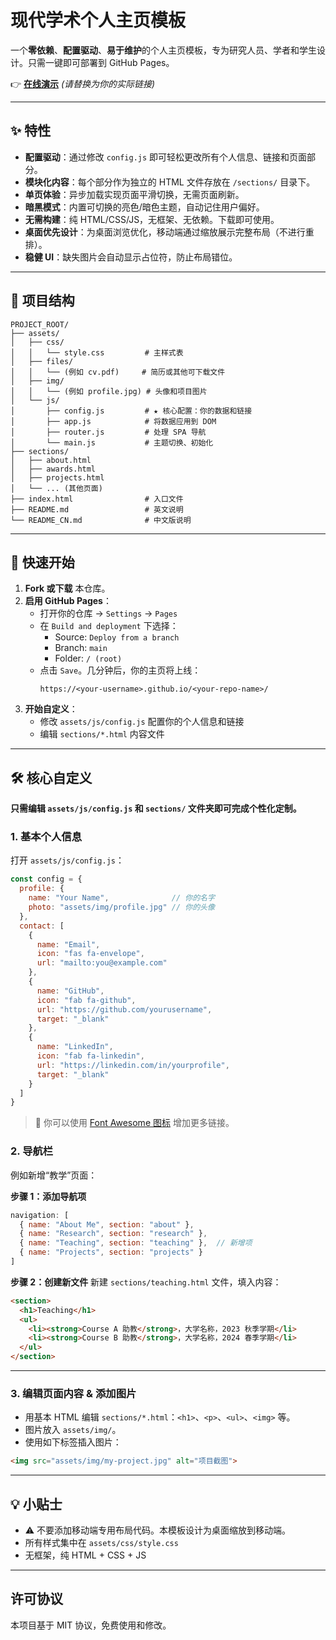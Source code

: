 # 现代学术个人主页模板

一个**零依赖**、**配置驱动**、**易于维护**的个人主页模板，专为研究人员、学者和学生设计。只需一键即可部署到 GitHub Pages。

👉 **[在线演示](https://robolmeleccircai.github.io/)** _(请替换为你的实际链接)_

---

## ✨ 特性

- **配置驱动**：通过修改 `config.js` 即可轻松更改所有个人信息、链接和页面部分。
- **模块化内容**：每个部分作为独立的 HTML 文件存放在 `/sections/` 目录下。
- **单页体验**：异步加载实现页面平滑切换，无需页面刷新。
- **暗黑模式**：内置可切换的亮色/暗色主题，自动记住用户偏好。
- **无需构建**：纯 HTML/CSS/JS，无框架、无依赖。下载即可使用。
- **桌面优先设计**：为桌面浏览优化，移动端通过缩放展示完整布局（不进行重排）。
- **稳健 UI**：缺失图片会自动显示占位符，防止布局错位。

---

## 📁 项目结构

```
PROJECT_ROOT/
├── assets/
│   ├── css/
│   │   └── style.css         # 主样式表
│   ├── files/
│   │   └── (例如 cv.pdf)     # 简历或其他可下载文件
│   ├── img/
│   │   └── (例如 profile.jpg) # 头像和项目图片
│   └── js/
│       ├── config.js         # ★ 核心配置：你的数据和链接
│       ├── app.js            # 将数据应用到 DOM
│       ├── router.js         # 处理 SPA 导航
│       └── main.js           # 主题切换、初始化
├── sections/
│   ├── about.html
│   ├── awards.html
│   ├── projects.html
│   └── ... (其他页面)
├── index.html                # 入口文件
├── README.md                 # 英文说明
└── README_CN.md              # 中文版说明
```

---

## 🚀 快速开始

1. **Fork 或下载** 本仓库。
2. **启用 GitHub Pages**：
   - 打开你的仓库 → `Settings` → `Pages`
   - 在 `Build and deployment` 下选择：
     - Source: `Deploy from a branch`
     - Branch: `main`
     - Folder: `/ (root)`
   - 点击 `Save`。几分钟后，你的主页将上线：
     ```
     https://<your-username>.github.io/<your-repo-name>/
     ```
3. **开始自定义**：
   - 修改 `assets/js/config.js` 配置你的个人信息和链接
   - 编辑 `sections/*.html` 内容文件

---

## 🛠️ 核心自定义

**只需编辑 `assets/js/config.js` 和 `sections/` 文件夹即可完成个性化定制。**

### 1. 基本个人信息

打开 `assets/js/config.js`：

```js
const config = {
  profile: {
    name: "Your Name",              // 你的名字
    photo: "assets/img/profile.jpg" // 你的头像
  },
  contact: [
    {
      name: "Email",
      icon: "fas fa-envelope",
      url: "mailto:you@example.com"
    },
    {
      name: "GitHub",
      icon: "fab fa-github",
      url: "https://github.com/yourusername",
      target: "_blank"
    },
    {
      name: "LinkedIn",
      icon: "fab fa-linkedin",
      url: "https://linkedin.com/in/yourprofile",
      target: "_blank"
    }
  ]
}
```

> 🔧 你可以使用 [Font Awesome 图标](https://fontawesome.com/search?m=free) 增加更多链接。

### 2. 导航栏

例如新增“教学”页面：

**步骤 1：添加导航项**

```js
navigation: [
  { name: "About Me", section: "about" },
  { name: "Research", section: "research" },
  { name: "Teaching", section: "teaching" },  // 新增项
  { name: "Projects", section: "projects" }
]
```

**步骤 2：创建新文件**
新建 `sections/teaching.html` 文件，填入内容：

```html
<section>
  <h1>Teaching</h1>
  <ul>
    <li><strong>Course A 助教</strong>，大学名称，2023 秋季学期</li>
    <li><strong>Course B 助教</strong>，大学名称，2024 春季学期</li>
  </ul>
</section>
```

---

### 3. 编辑页面内容 & 添加图片

- 用基本 HTML 编辑 `sections/*.html`：`<h1>`、`<p>`、`<ul>`、`<img>` 等。
- 图片放入 `assets/img/`。
- 使用如下标签插入图片：

```html
<img src="assets/img/my-project.jpg" alt="项目截图">
```

---

## 💡 小贴士

- ⚠️ 不要添加移动端专用布局代码。本模板设计为桌面缩放到移动端。
- 所有样式集中在 `assets/css/style.css`
- 无框架，纯 HTML + CSS + JS

---

## 许可协议

本项目基于 MIT 协议，免费使用和修改。
